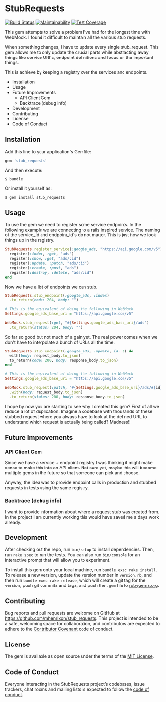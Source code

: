 # StubRequests

[![Build Status](https://travis-ci.org/mhenrixon/stub_requests.svg?branch=master)](https://travis-ci.org/mhenrixon/stub_requests) [![Maintainability](https://api.codeclimate.com/v1/badges/c9217e458c2a77fff1bc/maintainability)](https://codeclimate.com/github/mhenrixon/stub_requests/maintainability) [![Test Coverage](https://api.codeclimate.com/v1/badges/c9217e458c2a77fff1bc/test_coverage)](https://codeclimate.com/github/mhenrixon/stub_requests/test_coverage)

This gem attempts to solve a problem I've had for the longest time with WebMock. I found it difficult to maintain all the various stub requests.

When something changes, I have to update every single stub_request. This gem allows me to only update the crucial parts while abstracting away things like service URI's, endpoint definitions and focus on the important things.

This is achieve by keeping a registry over the services and endpoints.

<!-- MarkdownTOC -->

- Installation
- Usage
- Future Improvements
  - API Client Gem
  - Backtrace \(debug info\)
- Development
- Contributing
- License
- Code of Conduct

<!-- /MarkdownTOC -->

## Installation

Add this line to your application's Gemfile:

```ruby
gem 'stub_requests'
```

And then execute:

    $ bundle

Or install it yourself as:

    $ gem install stub_requests

## Usage

To use the gem we need to register some service endpoints. In the following example we are connecting to a rails inspired service. The naming of the service_id and endpoint_id's do not matter. This is just how we look things up in the registry.

```ruby
StubRequests.register_service(:google_ads, "https://api.google.com/v5") do
  register(:index, :get, "ads")
  register(:show, :get, "ads/:id")
  register(:update, :patch, "ads/:id")
  register(:create, :post, "ads")
  register(:destroy, :delete, "ads/:id")
end
```

Now we have a list of endpoints we can stub.

```ruby
StubRequests.stub_endpoint(:google_ads, :index)
  .to_return(code: 204, body: "")

# This is the equivalent of doing the following in WebMock
Settings.google_ads_base_uri = "https://api.google.com/v5"

WebMock.stub_request(:get, "#{Settings.google_ads_base_uri}/ads")
  .to_return(status: 204, body: "")
```

So far so good but not much of a gain yet. The real power comes when we don't have to interpolate a bunch of URLs all the time.

```ruby
StubRequests.stub_endpoint(:google_ads, :update, id: 1) do 
  with(body: request_body.to_json)
  to_return(code: 200, body: response_body.to_json)
end

# This is the equivalent of doing the following in WebMock
Settings.google_ads_base_uri = "https://api.google.com/v5"

WebMock.stub_request(:patch, "#{Settings.google_ads_base_uri}/ads/#{id}")
  .with(body: request_body.to_json)
  .to_return(status: 200, body: response_body.to_json)
```

I hope by now you are starting to see why I created this gem? First of all we reduce a lot of duplication. Imagine a codebase with thousands of these stubbed request where you always have to look at the defined URL to understand which request is actually being called? Madness!!

## Future Improvements

### API Client Gem

Since we have a service + endpoint registry I was thinking it might make sense to make this into an API client. Not sure yet, maybe this will become multiple gems in the future so that someone can pick and choose. 

Anyway, the idea was to provide endpoint calls in production and stubbed requests in tests using the same registry.

### Backtrace (debug info)

I want to provide information about where a request stub was created from. In the project I am currently working this would have saved me a days work already.

## Development

After checking out the repo, run `bin/setup` to install dependencies. Then, run `rake spec` to run the tests. You can also run `bin/console` for an interactive prompt that will allow you to experiment.

To install this gem onto your local machine, run `bundle exec rake install`. To release a new version, update the version number in `version.rb`, and then run `bundle exec rake release`, which will create a git tag for the version, push git commits and tags, and push the `.gem` file to [rubygems.org](https://rubygems.org).

## Contributing

Bug reports and pull requests are welcome on GitHub at https://github.com/mhenrixon/stub_requests. This project is intended to be a safe, welcoming space for collaboration, and contributors are expected to adhere to the [Contributor Covenant](http://contributor-covenant.org) code of conduct.

## License

The gem is available as open source under the terms of the [MIT License](https://opensource.org/licenses/MIT).

## Code of Conduct

Everyone interacting in the StubRequests project’s codebases, issue trackers, chat rooms and mailing lists is expected to follow the [code of conduct](https://github.com/mhenrixon/stub_requests/blob/master/CODE_OF_CONDUCT.md).
